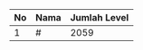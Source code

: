 | No | Nama            | Jumlah Level |
|----|-----------------|--------------|
| 1  | #    |    2059        |

